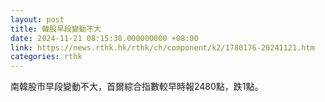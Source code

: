 ```yaml
---
layout: post
title: 韓股早段變動不大
date: 2024-11-21 08:15:38.000000000 +08:00
link: https://news.rthk.hk/rthk/ch/component/k2/1780176-20241121.htm
categories: rthk
---
```


南韓股市早段變動不大，首爾綜合指數較早時報2480點，跌1點。
